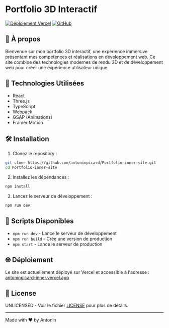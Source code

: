 # Portfolio 3D Interactif

[![Déploiement Vercel](https://img.shields.io/badge/Vercel-Live%20Demo-black?style=for-the-badge&logo=vercel)](https://antoninpicard.com)
[![GitHub](https://img.shields.io/badge/GitHub-Repo-black?style=for-the-badge&logo=github)](https://github.com/antoninpicard/Portfolio-inner-site)

## 🎨 À propos
Bienvenue sur mon portfolio 3D interactif, une expérience immersive présentant mes compétences et réalisations en développement web. Ce site combine des technologies modernes de rendu 3D et de développement web pour créer une expérience utilisateur unique.

## 🚀 Technologies Utilisées
- React
- Three.js
- TypeScript
- Webpack
- GSAP (Animations)
- Framer Motion

## 🛠️ Installation

1. Clonez le repository :
```bash
git clone https://github.com/antoninpicard/Portfolio-inner-site.git
cd Portfolio-inner-site
```

2. Installez les dépendances :
```bash
npm install
```

3. Lancez le serveur de développement :
```bash
npm run dev
```

## 🔧 Scripts Disponibles
- `npm run dev` - Lance le serveur de développement
- `npm run build` - Crée une version de production
- `npm start` - Lance le serveur de production

## 🌐 Déploiement
Le site est actuellement déployé sur Vercel et accessible à l'adresse :
[antoninpicard-inner.vercel.app](https://antoninpicard-inner.vercel.app/)

## 📝 License
UNLICENSED - Voir le fichier [LICENSE](LICENSE) pour plus de détails.

---
Made with ❤️ by Antonin
